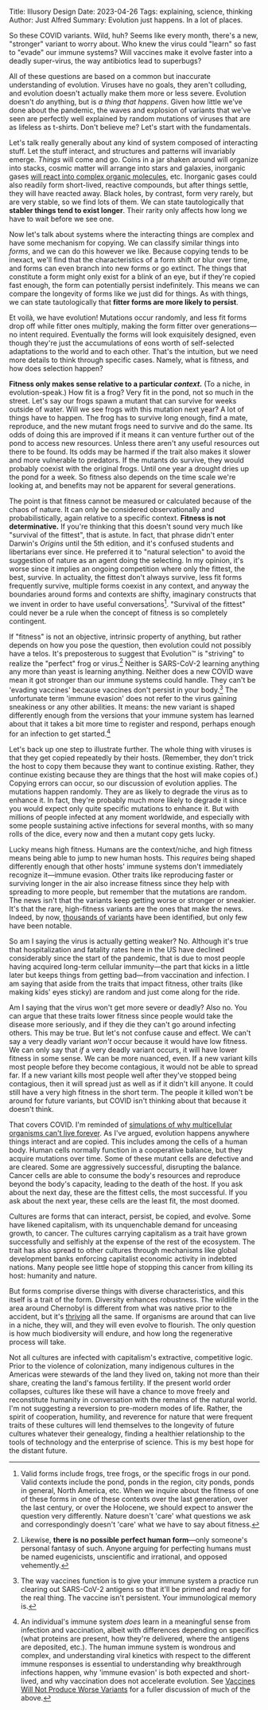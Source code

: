 Title: Illusory Design
Date: 2023-04-26
Tags: explaining, science, thinking
Author: Just Alfred
Summary: Evolution just happens. In a lot of places.

So these COVID variants.
Wild, huh?
Seems like every month, there's a new, "stronger" variant to worry about.
Who knew the virus could "learn" so fast to "evade" our immune systems?
Will vaccines make it evolve faster into a deadly super-virus, the way antibiotics lead to superbugs?

All of these questions are based on a common but inaccurate understanding of evolution.
Viruses have no goals, they aren't colluding, and evolution doesn't actually make them more or less severe.
Evolution doesn't _do_ anything, but is _a thing that happens_.
Given how little we've done about the pandemic, the waves and explosion of variants that we've seen are perfectly well explained by random mutations of viruses that are as lifeless as t-shirts.
Don't believe me?
Let's start with the fundamentals.

Let's talk really generally about any kind of system composed of interacting stuff.
Let the stuff interact, and structures and patterns will invariably emerge.
_Things_ will come and go.
Coins in a jar shaken around will organize into stacks, cosmic matter will arrange into stars and galaxies, inorganic gases [will react into complex organic molecules](https://www.nature.com/articles/d43978-021-00144-0), etc.
Inorganic gases could also readily form short-lived, reactive compounds, but after things settle, they will have reacted away.
Black holes, by contrast, form very rarely, but are very stable, so we find lots of them.
We can state tautologically that **stabler things tend to exist longer**.
Their rarity only affects how long we have to wait before we see one.

Now let's talk about systems where the interacting things are complex and have some mechanism for copying.
We can classify similar things into _forms_, and we can do this however we like.
Because copying tends to be inexact, we'll find that the characteristics of a form shift or blur over time, and forms can even branch into new forms or go extinct.
The things that constitute a form might only exist for a blink of an eye, but if they're copied fast enough, the form can potentially persist indefinitely.
This means we can compare the longevity of forms like we just did for things.
As with things, we can state tautologically that **fitter forms are more likely to persist**.

Et voilà, we have evolution! Mutations occur randomly, and less fit forms drop off while fitter ones multiply, making the form fitter over generations—no intent required.
Eventually the forms will look exquisitely designed, even though they're just the accumulations of eons worth of self-selected adaptations to the world and to each other.
That's the intuition, but we need more details to think through specific cases.
Namely, what is fitness, and how does selection happen?

**Fitness only makes sense relative to a particular _context_.**
(To a niche, in evolution-speak.)
How fit is a frog?
Very fit in the pond, not so much in the street.
Let's say our frogs spawn a mutant that can survive for weeks outside of water.
Will we see frogs with this mutation next year?
A lot of things have to happen.
The frog has to survive long enough, find a mate, reproduce, and the new mutant frogs need to survive and do the same.
Its odds of doing this are improved if it means it can venture further out of the pond to access new resources.
Unless there aren't any useful resources out there to be found.
Its odds may be harmed if the trait also makes it slower and more vulnerable to predators.
If the mutants do survive, they would probably coexist with the original frogs.
Until one year a drought dries up the pond for a week.
So fitness also depends on the time scale we're looking at, and benefits may not be apparent for several generations.

The point is that fitness cannot be measured or calculated because of the chaos of nature.
It can only be considered observationally and probabilistically, again relative to a specific context.
**Fitness is not determinative.** If you're thinking that this doesn't sound very much like "survival of the fittest", that is astute.
In fact, that phrase didn't enter Darwin's _Origins_ until the 5th edition, and it's confused students and libertarians ever since.
He preferred it to "natural selection" to avoid the suggestion of nature as an agent doing the selecting.
In my opinion, it's worse since it implies an ongoing competition where only the fittest, the best, survive.
In actuality, the fittest don't always survive, less fit forms frequently survive, multiple forms coexist in any context, and anyway the boundaries around forms and contexts are shifty, imaginary constructs that we invent in order to have useful conversations[^1].
"Survival of the fittest" could never be a rule when the concept of fitness is so completely contingent.

If "fitness" is not an objective, intrinsic property of anything, but rather depends on how you pose the question, then evolution could not possibly have a telos.
It's preposterous to suggest that Evolution™ is "striving" to realize the "perfect" frog or virus.[^2] Neither is SARS-CoV-2 learning anything any more than yeast is learning anything.
Neither does a new COVID wave mean it got stronger than our immune systems could handle.
They can't be 'evading vaccines' because vaccines don't persist in your body.[^3] The unfortunate term 'immune evasion' does not refer to the virus gaining sneakiness or any other abilities.
It means: the new variant is shaped differently enough from the versions that your immune system has learned about that it takes a bit more time to register and respond, perhaps enough for an infection to get started.[^4]

Let's back up one step to illustrate further.
The whole thing with viruses is that they get copied repeatedly by their hosts.
(Remember, they don't trick the host to copy them because they want to continue existing.
Rather, they continue existing because they are things that the host will make copies of.) Copying errors can occur, so our discussion of evolution applies.
The mutations happen randomly.
They are as likely to degrade the virus as to enhance it.
In fact, they're probably much more likely to degrade it since you would expect only quite specific mutations to enhance it.
But with millions of people infected at any moment worldwide, and especially with some people sustaining active infections for several months, with so many rolls of the dice, every now and then a mutant copy gets lucky.

Lucky means high fitness.
Humans are the context/niche, and high fitness means being able to jump to new human hosts.
This _requires_ being shaped differently enough that other hosts' immune systems don't immediately recognize it—immune evasion.
Other traits like reproducing faster or surviving longer in the air also increase fitness since they help with spreading to more people, but remember that the mutations are random.
The news isn't that the variants keep getting worse or stronger or sneakier.
It's that the rare, high-fitness variants are the ones that make the news.
Indeed, by now, [thousands of variants](https://github.com/cov-lineages/pango-designation/blob/master/lineage_notes.txt) have been identified, but only few have been notable.

So am I saying the virus is actually getting weaker?
No.
Although it's true that hospitalization and fatality rates here in the US have declined considerably since the start of the pandemic, that is due to most people having acquired long-term cellular immunity—the part that kicks in a little later but keeps things from getting bad—from vaccination and infection.
I am saying that aside from the traits that impact fitness, other traits (like making kids' eyes sticky) are random and just come along for the ride.

Am I saying that the virus won't get more severe or deadly?
Also no.
You can argue that these traits lower fitness since people would take the disease more seriously, and if they die they can't go around infecting others.
This may be true.
But let's not confuse cause and effect.
We can't say a very deadly variant _won't_ occur because it would have low fitness.
We can only say that _if_ a very deadly variant occurs, it will have lower fitness in some sense.
We can be more nuanced, even.
If a new variant kills most people before they become contagious, it would not be able to spread far.
If a new variant kills most people well after they've stopped being contagious, then it will spread just as well as if it didn't kill anyone.
It could still have a very high fitness in the short term.
The people it killed won't be around for future variants, but COVID isn't thinking about that because it doesn't think.

That covers COVID.
I'm reminded of [simulations of why multicellular organisms can't live forever](https://www.pnas.org/doi/full/10.1073/pnas.1618854114).
As I've argued, evolution happens anywhere things interact and are copied.
This includes among the cells of a human body.
Human cells normally function in a cooperative balance, but they acquire mutations over time.
Some of these mutant cells are defective and are cleared.
Some are aggressively successful, disrupting the balance.
Cancer cells are able to consume the body's resources and reproduce beyond the body's capacity, leading to the death of the host.
If you ask about the next day, these are the fittest cells, the most successful.
If you ask about the next year, these cells are the least fit, the most doomed.

Cultures are forms that can interact, persist, be copied, and evolve.
Some have likened capitalism, with its unquenchable demand for unceasing growth, to cancer.
The cultures carrying capitalism as a trait have grown successfully and selfishly at the expense of the rest of the ecosystem.
The trait has also spread to other cultures through mechanisms like global development banks enforcing capitalist economic activity in indebted nations.
Many people see little hope of stopping this cancer from killing its host: humanity and nature.

But forms comprise diverse things with diverse characteristics, and this itself is a trait of the form.
Diversity enhances robustness.
The wildlife in the area around Chernobyl is different from what was native prior to the accident, but it's [thriving](https://www.unep.org/news-and-stories/story/how-chernobyl-has-become-unexpected-haven-wildlife) all the same.
If organisms are around that can live in a niche, they will, and they will even evolve to flourish.
The only question is how much biodiversity will endure, and how long the regenerative process will take.

Not all cultures are infected with capitalism's extractive, competitive logic.
Prior to the violence of colonization, many indigenous cultures in the Americas were stewards of the land they lived on, taking not more than their share, creating the land's famous fertility.
If the present world order collapses, cultures like these will have a chance to move freely and reconstitute humanity in conversation with the remains of the natural world.
I'm not suggesting a reversion to pre-modern modes of life.
Rather, the spirit of cooperation, humility, and reverence for nature that were frequent traits of these cultures will lend themselves to the longevity of future cultures whatever their genealogy, finding a healthier relationship to the tools of technology and the enterprise of science.
This is my best hope for the distant future.

[^1]: Valid forms include frogs, tree frogs, or the specific frogs in our pond.
Valid contexts include the pond, ponds in the region, city ponds, ponds in general, North America, etc.
When we inquire about the fitness of one of these forms in one of these contexts over the last generation, over the last century, or over the Holocene, we should expect to answer the question very differently.
Nature doesn't 'care' what questions we ask and correspondingly doesn't 'care' what we have to say about fitness.

[^2]: Likewise, **there is no possible perfect human form**—only someone's personal fantasy of such.
Anyone arguing for perfecting humans must be named eugenicists, unscientific and irrational, and opposed vehemently.

[^3]: The way vaccines function is to give your immune system a practice run clearing out SARS-CoV-2 antigens so that it'll be primed and ready for the real thing.
The vaccine isn't persistent.
Your immunological memory is.

[^4]: An individual's immune system _does_ learn in a meaningful sense from infection and vaccination, albeit with differences depending on specifics (what proteins are present, how they're delivered, where the antigens are deposited, etc.).
The human immune system is wondrous and complex, and understanding viral kinetics with respect to the different immune responses is essential to understanding why breakthrough infections happen, why 'immune evasion' is both expected and short-lived, and why vaccination does not accelerate evolution.
See [Vaccines Will Not Produce Worse Variants](https://www.science.org/content/blog-post/vaccines-will-not-produce-worse-variants) for a fuller discussion of much of the above.
